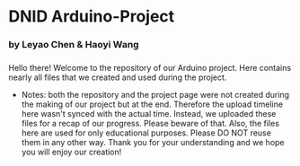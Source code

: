 # DNID Arduino-Project 
### by Leyao Chen & Haoyi Wang
###
Hello there! 
Welcome to the repository of our Arduino project. Here contains nearly all files that we created and used during the project.

- Notes: both the repository and the project page were not created during the making of our project but at the end. Therefore the upload timeline here wasn't synced with the actual time. Instead, we uploaded these files for a recap of our progress. Please beware of that. Also, the files here are used for only educational purposes. Please DO NOT reuse them in any other way. Thank you for your understanding and we hope you will enjoy our creation!

